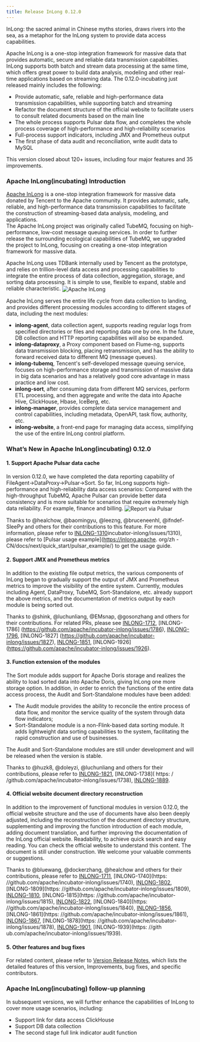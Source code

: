 ```yaml
---
title: Release InLong 0.12.0
---
```


InLong: the sacred animal in Chinese myths stories, draws rivers into the sea, as a metaphor for the InLong system to provide data access capabilities.

Apache InLong is a one-stop integration framework for massive data that provides automatic, secure and reliable data transmission capabilities. InLong supports both batch and stream data processing at the same time, which offers great power to build data analysis, modeling and other real-time applications based on streaming data.
The 0.12.0-incubating just released mainly includes the following:
- Provide automatic, safe, reliable and high-performance data transmission capabilities, while supporting batch and streaming
- Refactor the document structure of the official website to facilitate users to consult related documents based on the main line
- The whole process supports Pulsar data flow, and completes the whole process coverage of high-performance and high-reliability scenarios
- Full-process support indicators, including JMX and Prometheus output
- The first phase of data audit and reconciliation, write audit data to MySQL

This version closed about 120+ issues, including four major features and 35 improvements.

### Apache InLong(incubating) Introduction
[Apache InLong](https://inlong.apache.org) is a one-stop integration framework for massive data donated by Tencent to the Apache community.  It provides automatic,  safe,  reliable,  and high-performance data transmission capabilities to facilitate the construction of streaming-based data analysis,  modeling,  and applications.  
The Apache InLong project was originally called TubeMQ,  focusing on high-performance,  low-cost message queuing services.  In order to further release the surrounding ecological capabilities of TubeMQ,  we upgraded the project to InLong,  focusing on creating a one-stop integration framework for massive data.

Apache InLong uses TDBank internally used by Tencent as the prototype,  and relies on trillion-level data access and processing capabilities to integrate the entire process of data collection,  aggregation,  storage,  and sorting data processing.  It is simple to use,  flexible to expand,  stable and reliable characteristic.
<img src="/img/inlong-structure-en.png" align="center" alt="Apache InLong"/>

Apache InLong serves the entire life cycle from data collection to landing,  and provides different processing modules according to different stages of data,  including the next modules:
- **inlong-agent**,  data collection agent, supports reading regular logs from specified directories or files and reporting data one by one.  In the future,  DB collection and HTTP reporting capabilities will also be expanded.
- **inlong-dataproxy**,  a Proxy component based on Flume-ng,  supports data transmission blocking,  placing retransmission, and has the ability to forward received data to different MQ (message queues).
- **inlong-tubemq**,  Tencent's self-developed message queuing service,  focuses on high-performance storage and transmission of massive data in big data scenarios and has a relatively good core advantage in mass practice and low cost.
- **inlong-sort**,  after consuming data from different MQ services,  perform ETL processing,  and then aggregate and write the data into Apache Hive, ClickHouse,  Hbase,  IceBerg,  etc.
- **inlong-manager**, provides complete data service management and control capabilities,  including metadata,  OpenAPI,  task flow,  authority,  etc.
- **inlong-website**, a front-end page for managing data access,  simplifying the use of the entire InLong control platform.

### What’s New in Apache InLong(incubating) 0.12.0
#### 1. Support Apache Pulsar data cache
In version 0.12.0, we have completed the data reporting capability of FileAgent→DataProxy→Pulsar→Sort. So far, InLong supports high-performance and high-reliability data access scenarios: Compared with the high-throughput TubeMQ, Apache Pulsar can provide better data consistency and is more suitable for scenarios that require extremely high data reliability. For example, finance and billing.
<img src="/img/pulsar-arch-en.png" align="center" alt="Report via Pulsar"/>

Thanks to @healchow, @baomingyu, @leezng, @bruceneenhl, @ifndef-SleePy and others for their contributions to this feature. For more information, please refer to [INLONG-1310](https://github.com/apache/)incubator-inlong/issues/1310), please refer to [Pulsar usage example](https://inlong.apache. org/zh -CN/docs/next/quick_start/pulsar_example/) to get the usage guide.

#### 2. Support JMX and Prometheus metrics
In addition to the existing file output metrics, the various components of InLong began to gradually support the output of JMX and Prometheus metrics to improve the visibility of the entire system. Currently, modules including Agent, DataProxy, TubeMQ, Sort-Standalone, etc. already support the above metrics, and the documentation of metrics output by each module is being sorted out.

Thanks to @shink, @luchunliang, @EMsnap, @gosonzhang and others for their contributions. For related PRs, please see [INLONG-1712](https://github.com/apache/incubator-inlong/issues/1712), [INLONG-1786] (https://github.com/apache/incubator-inlong/issues/1786), [INLONG-1796](https://github.com/apache/incubator-inlong/issues/1796), [INLONG-1827] (https://github.com/apache/incubator-inlong/issues/1827), [INLONG-1851](https://github.com/apache/incubator-inlong/issues/1851), [INLONG-1926] (https://github.com/apache/incubator-inlong/issues/1926).

#### 3. Function extension of the modules
The Sort module adds support for Apache Doris storage and realizes the ability to load sorted data into Apache Doris, giving InLong one more storage option. In addition, in order to enrich the functions of the entire data access process, the Audit and Sort-Standalone modules have been added:
- The Audit module provides the ability to reconcile the entire process of data flow, and monitor the service quality of the system through data flow indicators;
- Sort-Standalone module is a non-Flink-based data sorting module. It adds lightweight data sorting capabilities to the system, facilitating the rapid construction and use of businesses.

The Audit and Sort-Standalone modules are still under development and will be released when the version is stable.

Thanks to @huzk8, @doleyzi, @luchunliang and others for their contributions, please refer to [INLONG-1821](https://github.com/apache/incubator-inlong/issues/1821), [INLONG-1738]( https: / /github.com/apache/incubator-inlong/issues/1738), [INLONG-1889](https://github.com/apache/incubator-inlong/issues/1889).

#### 4. Official website document directory reconstruction
In addition to the improvement of functional modules in version 0.12.0, the official website structure and the use of documents have also been deeply adjusted, including the reconstruction of the document directory structure, supplementing and improving the function introduction of each module, adding document translation, and further improving the documentation of the InLong official website. Readability, to achieve quick search and easy reading. You can check the official website to understand this content. The document is still under construction. We welcome your valuable comments or suggestions.

Thanks to @bluewang, @dockerzhang, @healchow and others for their contributions, please refer to [INLONG-1711](https://github.com/apache/incubator-inlong/issues/1711), [INLONG-1740](https: //github.com/apache/incubator-inlong/issues/1740), [INLONG-1802](https://github.com/apache/incubator-inlong/issues/1802), [INLONG-1809](https: //github.com/apache/incubator-inlong/issues/1809), [INLONG-1810](https://github.com/apache/incubator-inlong/issues/1810), [INLONG-1815](https: //github.com/apache/incubator-inlong/issues/1815), [INLONG-1822](https://github.com/apache/incubator-inlong/issues/1822), [INLONG-1840](https: //github.com/apache/incubator-inlong/issues/1840), [INLONG-1856](https://github.com/apache/incubator-inlong/issues/1856), [INLONG-1861](https: //github.com/apache/incubator-inlong/issues/1861), [INLONG-1867](https://github.com/apache/incubator-inlong/issues/1867), [INLONG-1878](https: //github.com/apache/incubator-inlong/issues/1878), [INLONG-1901](https://github.com/apache/incubator-inlong/issues/1901), [INLONG-1939](https: //gith ub.com/apache/incubator-inlong/issues/1939).

#### 5. Other features and bug fixes
For related content, please refer to [Version Release Notes](https://github.com/apache/incubator-inlong/blob/0.12.0-incubating-RC0/CHANGES.md), which lists the detailed features of this version, Improvements, bug fixes, and specific contributors.


### Apache InLong(incubating) follow-up planning
In subsequent versions, we will further enhance the capabilities of InLong to cover more usage scenarios, including:
- Support link for data access ClickHouse
- Support DB data collection
- The second stage full link indicator audit function
